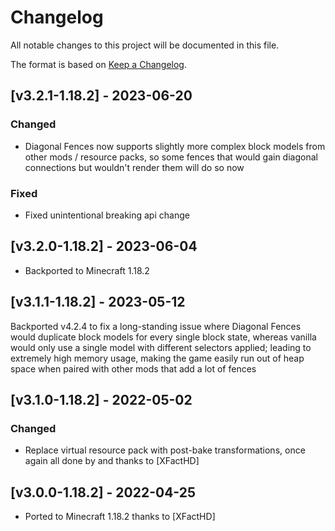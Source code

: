 # Changelog
All notable changes to this project will be documented in this file.

The format is based on [Keep a Changelog].

## [v3.2.1-1.18.2] - 2023-06-20
### Changed
- Diagonal Fences now supports slightly more complex block models from other mods / resource packs, so some fences that would gain diagonal connections but wouldn't render them will do so now
### Fixed
- Fixed unintentional breaking api change

## [v3.2.0-1.18.2] - 2023-06-04
- Backported to Minecraft 1.18.2

## [v3.1.1-1.18.2] - 2023-05-12
Backported v4.2.4 to fix a long-standing issue where Diagonal Fences would duplicate block models for every single block state, whereas vanilla would only use a single model with different selectors applied; leading to extremely high memory usage, making the game easily run out of heap space when paired with other mods that add a lot of fences

## [v3.1.0-1.18.2] - 2022-05-02
### Changed
- Replace virtual resource pack with post-bake transformations, once again all done by and thanks to [XFactHD]

## [v3.0.0-1.18.2] - 2022-04-25
- Ported to Minecraft 1.18.2 thanks to [XFactHD]

[Keep a Changelog]: https://keepachangelog.com/en/1.0.0/
